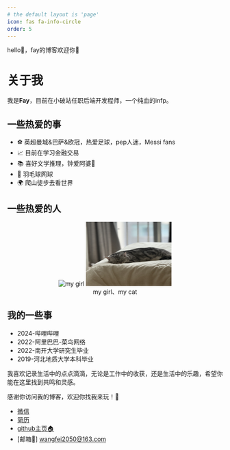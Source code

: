 ```yaml
---
# the default layout is 'page'
icon: fas fa-info-circle
order: 5
---
```


hello👋，fay的博客欢迎你👏

# 关于我

我是**Fay**，目前在小破站任职后端开发程师，一个纯血的infp。

## 一些热爱的事
  - ⚽️ 英超曼城&巴萨&欧冠，热爱足球，pep人迷，Messi fans
  - 📈 目前在学习金融交易
  - 📚 喜好文学推理，钟爱阿婆👵
  - 🏸 羽毛球网球 
  - 🌍 爬山徒步去看世界



## 一些热爱的人

<div style="text-align: center;">
    <img src="../assets/img/about/aria.jpg" alt="my girl" width="200" height="150" />
    <img src="../assets/img/about/mia.jpg" alt="my cat" width="200" height="150" />
    <br>
    my girl、my cat
</div>


## 我的一些事
  - 2024-哔哩哔哩
  - 2022-阿里巴巴-菜鸟网络 
  - 2022-南开大学研究生毕业
  - 2019-河北地质大学本科毕业

我喜欢记录生活中的点点滴滴，无论是工作中的收获，还是生活中的乐趣，希望你能在这里找到共鸣和灵感。

感谢你访问我的博客，欢迎你找我来玩！👼
- [微信](../assets/file/contact/wechat.jpg)
- [简历](../assets/file/contact/cv.pdf)
- [github主页🏠](https://github.com/rexocean)
- [邮箱📮] wangfei2050@163.com
